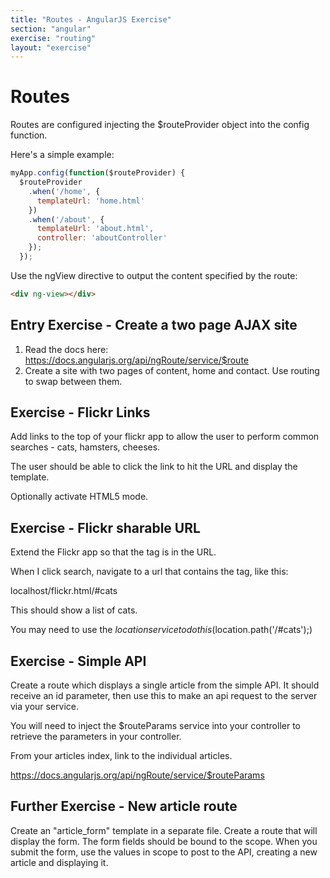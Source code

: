 ```yaml
---
title: "Routes - AngularJS Exercise"
section: "angular"
exercise: "routing"
layout: "exercise"
---
```




# Routes

Routes are configured injecting the $routeProvider object into the config function.

Here's a simple example:


```js
myApp.config(function($routeProvider) {
  $routeProvider
    .when('/home', {
      templateUrl: 'home.html'
    })
    .when('/about', {
      templateUrl: 'about.html',
      controller: 'aboutController'
    });
  });
```





Use the ngView directive to output the content specified by the route:

```html
<div ng-view></div>
```








## Entry Exercise - Create a two page AJAX site

1. Read the docs here: <https://docs.angularjs.org/api/ngRoute/service/$route>
2. Create a site with two pages of content, home and contact. Use routing to swap between them.



## Exercise - Flickr Links

Add links to the top of your flickr app to allow the user to perform common searches - cats, hamsters, cheeses.

The user should be able to click the link to hit the URL and display the template.

Optionally activate HTML5 mode.




## Exercise - Flickr sharable URL

Extend the Flickr app so that the tag is in the URL.

When I click search, navigate to a url that contains the tag, like this:

localhost/flickr.html/#cats

This should show a list of cats.

You may need to use the $location service to do this ($location.path('/#cats');)




## Exercise - Simple API

Create a route which displays a single article from the simple API. It should receive an id parameter, then use this to make an api request to the server via your service.

You will need to inject the $routeParams service into your controller to retrieve the parameters in your controller.

From your articles index, link to the individual articles.

<https://docs.angularjs.org/api/ngRoute/service/$routeParams>




## Further Exercise - New article route

Create an "article_form" template in a separate file. Create a route that will display the form. The form fields should be bound to the scope. When you submit the form, use the values in scope to post to the API, creating a new article and displaying it.

